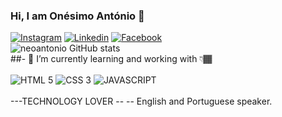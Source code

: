 ### Hi, I am Onésimo António 👋
[![Instagram](https://img.shields.io/badge/Instagram-E4405F?style=for-the-badge&logo=instagram&logoColor=white)](https://www.instagram.com/neuantonio4/)
[![Linkedin](https://img.shields.io/badge/LinkedIn-0077B5?style=for-the-badge&logo=linkedin&logoColor=white)](https://www.linkedin.com/in/on%C3%A9simo-ant%C3%B3nio-6595002a1/)
[![Facebook](https://img.shields.io/badge/Facebook-1877F2?style=for-the-badge&logo=facebook&logoColor=white)](https://www.facebook.com/profile.php?id=100091880961242)
<br>
![neoantonio GitHub stats](https://github-readme-stats.vercel.app/api?username=neoantonio&hide=contribs,prs)
<br>
##- 🔭 I’m currently learning and working with 👇🏾
<div style="display:inline_block">
  <img align="center" alt="HTML 5" src="https://img.shields.io/badge/HTML5-E34F26?style=for-the-badge&logo=html5&logoColor=white">
  <img align="center" alt="CSS 3" src="https://img.shields.io/badge/CSS3-1572B6?style=for-the-badge&logo=css3&logoColor=white">
  <img align="center" alt="JAVASCRIPT" src="https://img.shields.io/badge/JavaScript-323330?style=for-the-badge&logo=javascript&logoColor=F7DF1E">
</div> <br>
---TECHNOLOGY LOVER --
-- English and Portuguese speaker.

<!--
**neoantonio/neoantonio** is a ✨ _special_ ✨ repository because its `README.md` (this file) appears on your GitHub profile.

Here are some ideas to get you started:

- 🔭 I’m currently working on ...
- 🌱 I’m currently learning ...
- 👯 I’m looking to collaborate on ...
- 🤔 I’m looking for help with ...
- 💬 Ask me about ...
- 📫 How to reach me: ...
- 😄 Pronouns: ...
- ⚡ Fun fact: ...
-->
